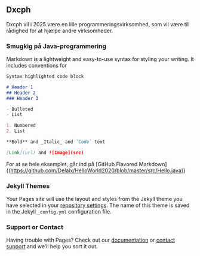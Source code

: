 ## Dxcph

Dxcph vil i 2025 være en lille programmeringsvirksomhed, som vil være til rådighed for at hjælpe andre virksomheder.

### Smugkig på Java-programmering

Markdown is a lightweight and easy-to-use syntax for styling your writing. It includes conventions for

```markdown
Syntax highlighted code block

# Header 1
## Header 2
### Header 3

- Bulleted
- List

1. Numbered
2. List

**Bold** and _Italic_ and `Code` text

[Link](url) and ![Image](src)
```

For at se hele eksemplet, går ind på [GitHub Flavored Markdown]{(https://github.com/Delalx/HelloWorld2020/blob/master/src/Hello.java)}

### Jekyll Themes

Your Pages site will use the layout and styles from the Jekyll theme you have selected in your [repository settings](https://github.com/Delalx/delalx.github.io/settings). The name of this theme is saved in the Jekyll `_config.yml` configuration file.

### Support or Contact

Having trouble with Pages? Check out our [documentation](https://docs.github.com/categories/github-pages-basics/) or [contact support](https://github.com/contact) and we’ll help you sort it out.
